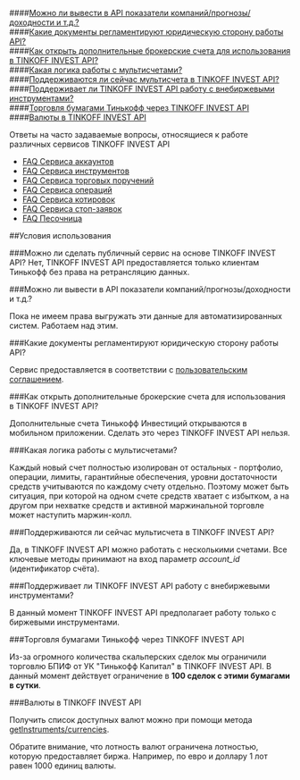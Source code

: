 ####[Можно ли вывести в API показатели компаний/прогнозы/доходности и т.д.?](#6.1)  
####[Какие документы регламентируют юридическую сторону работы API? ](#6.2)  
####[Как открыть дополнительные брокерские счета для использования в TINKOFF INVEST API?](#6.3)  
####[Какая логика работы с мультисчетами?](#6.4)  
####[Поддерживаются ли сейчас мультисчета в TINKOFF INVEST API?](#6.5)  
####[Поддерживает ли TINKOFF INVEST API работу с внебиржевыми инструментами?](#6.6)  
####[Торговля бумагами Тинькофф через TINKOFF INVEST API](#6.7)
####[Валюты в TINKOFF INVEST API](#6.8)

Ответы на часто задаваемые вопросы, относящиеся к работе различных сервисов TINKOFF INVEST API

* [FAQ Сервиса аккаунтов](/investAPI/faq_users/)
* [FAQ Сервиса инструментов](/investAPI/faq_instruments/)
* [FAQ Сервиса торговых поручений](/investAPI/faq_orders/)
* [FAQ Сервиса операций](/investAPI/faq_operations/)
* [FAQ Сервиса котировок](/investAPI/faq_marketdata/)
* [FAQ Сервиса стоп-заявок](/investAPI/faq_stoporders/)
* [FAQ Песочница](/investAPI/faq_sandbox/)


##Условия использования

###Можно ли сделать публичный сервис на основе TINKOFF INVEST API?
Нет, TINKOFF INVEST API предоставляется только клиентам Тинькофф без права на ретрансляцию данных.

###Можно ли вывести в API показатели компаний/прогнозы/доходности и т.д.? <a id="6.1"></a>

Пока не имеем права выгружать эти данные для автоматизированных систем. Работаем над этим.

###Какие документы регламентируют юридическую сторону работы API? <a id="6.2"></a>

Сервис предоставляется в соответствии с [пользовательским соглашением](https://www.tinkoff.ru/about/documents/disclosure/).

###Как открыть дополнительные брокерские счета для использования в TINKOFF INVEST API? <a id="6.3"></a>

Дополнительные счета Тинькофф Инвестиций открываются в мобильном приложении. Сделать это 
через TINKOFF INVEST API нельзя.

###Какая логика работы с мультисчетами? <a id="6.4"></a>

Каждый новый счет полностью изолирован от остальных - портфолио, операции, лимиты,
гарантийные обеспечения, уровни достаточности средств учитываются по каждому счету
отдельно. Поэтому может быть ситуация, при которой на одном счете средств хватает с
избытком, а на другом при нехватке средств и активной маржинальной торговле может
наступить маржин-колл.

###Поддерживаются ли сейчас мультисчета в TINKOFF INVEST API? <a id="6.5"></a>

Да, в TINKOFF INVEST API можно работать с несколькими счетами. Все ключевые методы принимают
на вход параметр *account_id* (идентификатор счёта).

###Поддерживает ли TINKOFF INVEST API работу с внебиржевыми инструментами? <a id="6.6"></a>

В данный момент TINKOFF INVEST API предполагает работу только с биржевыми инструментами.

###Торговля бумагами Тинькофф через TINKOFF INVEST API <a id="6.7"></a>

Из-за огромного количества скальперских сделок мы ограничили торговлю БПИФ от УК "Тинькофф Капитал"
в TINKOFF INVEST API. В данный момент действует ограничение в **100 сделок с этими бумагами в сутки**.

###Валюты в TINKOFF INVEST API <a id="6.8"></a>

Получить список доступных валют можно при помощи метода [getInstruments/currencies](/investAPI/instruments#currencies).

Обратите внимание, что лотность валют ограничена лотностью, которую предоставляет биржа. Например, по евро и доллару 1 лот равен 1000 единиц валюты.
